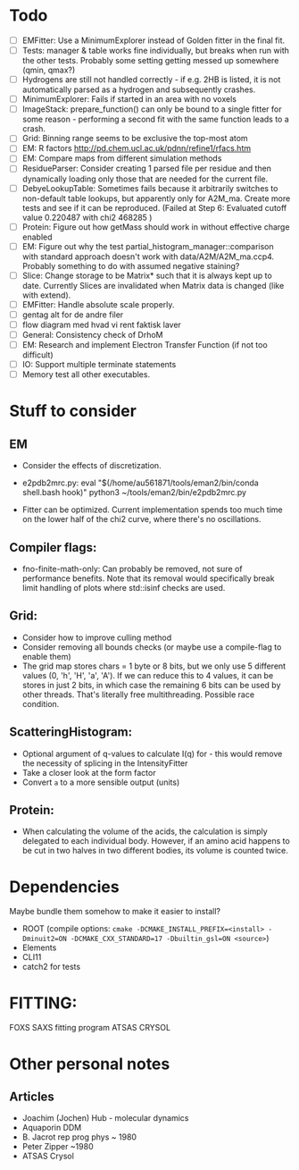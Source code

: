 # Todo
 * [ ] EMFitter: Use a MinimumExplorer instead of Golden fitter in the final fit.
 * [ ] Tests: manager & table works fine individually, but breaks when run with the other tests. Probably some setting getting messed up somewhere (qmin, qmax?)
 * [ ] Hydrogens are still not handled correctly - if e.g. 2HB is listed, it is not automatically parsed as a hydrogen and subsequently crashes. 
 * [ ] MinimumExplorer: Fails if started in an area with no voxels
 * [ ] ImageStack: prepare_function() can only be bound to a single fitter for some reason - performing a second fit with the same function leads to a crash.
 * [ ] Grid: Binning range seems to be exclusive the top-most atom
 * [ ] EM: R factors http://pd.chem.ucl.ac.uk/pdnn/refine1/rfacs.htm
 * [ ] EM: Compare maps from different simulation methods
 * [ ] ResidueParser: Consider creating 1 parsed file per residue and then dynamically loading only those that are needed for the current file. 
 * [ ] DebyeLookupTable: Sometimes fails because it arbitrarily switches to non-default table lookups, but apparently only for A2M_ma. Create more tests and see if it can be reproduced. (Failed at Step 6: Evaluated cutoff value 0.220487 with chi2 468285
)
 * [ ] Protein: Figure out how getMass should work in without effective charge enabled
 * [ ] EM: Figure out why the test partial_histogram_manager::comparison with standard approach doesn't work with data/A2M/A2M_ma.ccp4. Probably something to do with assumed negative staining?
 * [ ] Slice: Change storage to be Matrix<T>* such that it is always kept up to date. Currently Slices are invalidated when Matrix data is changed (like with extend). 
 * [ ] EMFitter: Handle absolute scale properly.
 * [ ] gentag alt for de andre filer
 * [ ] flow diagram med hvad vi rent faktisk laver
 * [ ] General: Consistency check of DrhoM
 * [ ] EM: Research and implement Electron Transfer Function (if not too difficult)
 * [ ] IO: Support multiple terminate statements
 * [ ] Memory test all other executables.

# Stuff to consider
## EM
 * Consider the effects of discretization. 
 * e2pdb2mrc.py: 
 	eval "$(/home/au561871/tools/eman2/bin/conda shell.bash hook)"
	python3 ~/tools/eman2/bin/e2pdb2mrc.py
	
 * Fitter can be optimized. Current implementation spends too much time on the lower half of the chi2 curve, where there's no oscillations. 

## Compiler flags:
 * fno-finite-math-only: Can probably be removed, not sure of performance benefits. Note that its removal would specifically break limit handling of plots where std::isinf checks are used. 

## Grid:
 * Consider how to improve culling method
 * Consider removing all bounds checks (or maybe use a compile-flag to enable them)
 * The grid map stores chars = 1 byte or 8 bits, but we only use 5 different values (0, 'h', 'H', 'a', 'A'). If we can reduce this to 4 values, it can be stores in just 2 bits, in which case the remaining 6 bits can be used by other threads. That's literally free multithreading. Possible race condition. 

## ScatteringHistogram:
 * Optional argument of q-values to calculate I(q) for - this would remove the necessity of splicing in the IntensityFitter
 * Take a closer look at the form factor
 * Convert `a` to a more sensible output (units)

## Protein: 
 * When calculating the volume of the acids, the calculation is simply delegated to each individual body. However, if an amino acid happens to be cut in two halves in two different bodies, its volume is counted twice. 

# Dependencies
Maybe bundle them somehow to make it easier to install?
 * ROOT (compile options: `cmake -DCMAKE_INSTALL_PREFIX=<install> -Dminuit2=ON -DCMAKE_CXX_STANDARD=17 -Dbuiltin_gsl=ON <source>`)
 * Elements
 * CLI11
 * catch2 for tests

# FITTING:
FOXS SAXS fitting program
ATSAS CRYSOL

# Other personal notes
## Articles
 * Joachim (Jochen) Hub - molecular dynamics
 * Aquaporin DDM
 * B. Jacrot rep prog phys ~ 1980
 * Peter Zipper ~1980
 * ATSAS Crysol
